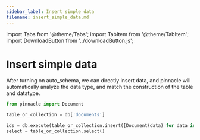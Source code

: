 ```yaml
---
sidebar_label: Insert simple data
filename: insert_simple_data.md
---
```

import Tabs from '@theme/Tabs';
import TabItem from '@theme/TabItem';
import DownloadButton from '../downloadButton.js';


<!-- TABS -->
# Insert simple data

After turning on auto_schema, we can directly insert data, and pinnacle will automatically analyze the data type, and match the construction of the table and datatype.

```python
from pinnacle import Document

table_or_collection = db['documents']

ids = db.execute(table_or_collection.insert([Document(data) for data in datas]))
select = table_or_collection.select()
```

<DownloadButton filename="insert_simple_data.md" />
